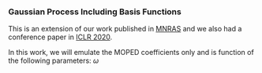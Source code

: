 ### Gaussian Process Including Basis Functions

<script> type="text/javascript" async
src="https://cdnjs.cloudflare.com/ajax/libs/mathjax/2.7.2/MathJax.js? config="TeX-MML-AM_CHTML"
</script>

This is an extension of our work published in <a href="https://doi.org/10.1093/mnras/staa2102">MNRAS</a> and we also had a conference paper in <a href="https://iclr2020-fsai.github.io/FSAI/">ICLR 2020</a>.

In this work, we will emulate the MOPED coefficients only and is function of the following parameters: $\omega$
